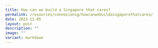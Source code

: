 ```yaml
---
title: How can we build a Singapore that cares?
permalink: /resources/connexionsg/howcanwebuildasigaporethatcares/
date: 2023-12-05
layout: post
description: ""
image: ""
variant: markdown
---
```

